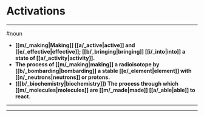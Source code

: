 # Activations
---
#noun
- **[[m/_making|Making]] [[a/_active|active]] and [[e/_effective|effective]]; [[b/_bringing|bringing]] [[i/_into|into]] a state of [[a/_activity|activity]].**
- **The process of [[m/_making|making]] a radioisotope by [[b/_bombarding|bombarding]] a stable [[e/_element|element]] with [[n/_neutrons|neutrons]] or protons.**
- **([[b/_biochemistry|biochemistry]]) The process through which [[m/_molecules|molecules]] are [[m/_made|made]] [[a/_able|able]] to react.**
---
---
